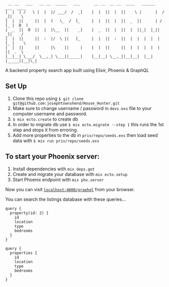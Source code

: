 ```
 __ __   ___   __ __  _____   ___      __ __  __ __  ____   ______    ___  ____  
|  |  | /   \ |  |  |/ ___/  /  _]    |  |  ||  |  ||    \ |      |  /  _]|    \ 
|  |  ||     ||  |  (   \_  /  [_     |  |  ||  |  ||  _  ||      | /  [_ |  D  )
|  _  ||  O  ||  |  |\__  ||    _]    |  _  ||  |  ||  |  ||_|  |_||    _]|    / 
|  |  ||     ||  :  |/  \ ||   [_     |  |  ||  :  ||  |  |  |  |  |   [_ |    \ 
|  |  ||     ||     |\    ||     |    |  |  ||     ||  |  |  |  |  |     ||  .  \
|__|__| \___/  \__,_| \___||_____|    |__|__| \__,_||__|__|  |__|  |_____||__|\_|
```                                                                              
                                                                            

A backend property search app built using Elixir, Phoenix & GraphQL

## Set Up

1. Clone this repo using `$ git clone git@github.com:josephtownshend/House_Hunter.git`
2. Make sure to change username / password in `devs.exs` file to your computer username and password.
3. `$ mix ecto.create` to create db
4. In order to migrate db use `$ mix ecto.migrate --step 1` this runs the 1st step and stops it from erroring.
5. Add more properties to the db in `priv/repo/seeds.exs` then load seed data with `$ mix run priv/repo/seeds.exs`

## To start your Phoenix server:

1. Install dependencies with `mix deps.get`
2. Create and migrate your database with `mix ecto.setup`
3. Start Phoenix endpoint with `mix phx.server`

Now you can visit [`localhost:4000/graphql`](http://localhost:4000/graphiql) from your browser.

You can search the listings database with these queries...
```
query {
  property(id: 2) {
    id
    location
    type
    bedrooms
  }
}
```
```
query {
  properties {
    id
    location
    type
    bedrooms
  }
}
```
